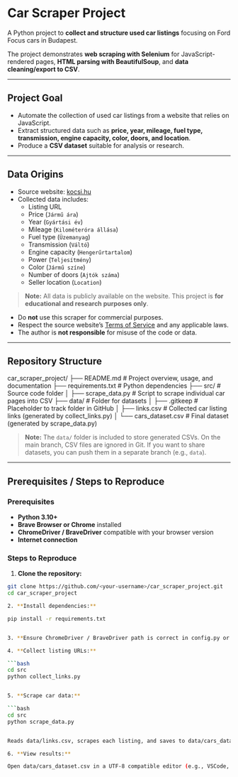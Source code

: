 # Car Scraper Project

A Python project to **collect and structure used car listings** focusing on Ford Focus cars in Budapest.  

The project demonstrates **web scraping with Selenium** for JavaScript-rendered pages, **HTML parsing with BeautifulSoup**, and **data cleaning/export to CSV**.  

---

## Project Goal

- Automate the collection of used car listings from a website that relies on JavaScript.  
- Extract structured data such as **price, year, mileage, fuel type, transmission, engine capacity, color, doors, and location**.  
- Produce a **CSV dataset** suitable for analysis or research.  

---

## Data Origins

- Source website: [kocsi.hu](https://kocsi.hu)  
- Collected data includes:
  - Listing URL  
  - Price (`Jármű ára`)  
  - Year (`Gyártási év`)  
  - Mileage (`Kilométeróra állása`)  
  - Fuel type (`Üzemanyag`)  
  - Transmission (`Váltó`)  
  - Engine capacity (`Hengerűrtartalom`)  
  - Power (`Teljesítmény`)  
  - Color (`Jármű színe`)  
  - Number of doors (`Ajtók száma`)  
  - Seller location (`Location`)  

> **Note:** All data is publicly available on the website. This project is **for educational and research purposes only**.  
- Do **not** use this scraper for commercial purposes.  
- Respect the source website’s [Terms of Service](https://en.wikipedia.org/wiki/Terms_of_service) and any applicable laws.  
- The author is **not responsible** for misuse of the code or data.  

---

## Repository Structure

car_scraper_project/
├── README.md # Project overview, usage, and documentation
├── requirements.txt # Python dependencies
├── src/ # Source code folder
│ ├── scrape_data.py # Script to scrape individual car pages into CSV
├── data/ # Folder for datasets
│ ├── .gitkeep # Placeholder to track folder in GitHub
│ ├── links.csv # Collected car listing links (generated by collect_links.py)
│ └── cars_dataset.csv # Final dataset (generated by scrape_data.py)


> **Note:** The `data/` folder is included to store generated CSVs. On the main branch, CSV files are ignored in Git. If you want to share datasets, you can push them in a separate branch (e.g., `data`).

---

## Prerequisites / Steps to Reproduce

### Prerequisites

- **Python 3.10+**
- **Brave Browser or Chrome** installed
- **ChromeDriver / BraveDriver** compatible with your browser version
- **Internet connection**

### Steps to Reproduce

1. **Clone the repository:**

```bash
git clone https://github.com/<your-username>/car_scraper_project.git
cd car_scraper_project

2. **Install dependencies:**

pip install -r requirements.txt


3. **Ensure ChromeDriver / BraveDriver path is correct in config.py or the script.**

4. **Collect listing URLs:**

```bash
cd src
python collect_links.py


5. **Scrape car data:**

```bash
cd src
python scrape_data.py


Reads data/links.csv, scrapes each listing, and saves to data/cars_dataset.csv.

6. **View results:**

Open data/cars_dataset.csv in a UTF-8 compatible editor (e.g., VSCode, LibreOffice, Notepad++) to see the structured dataset.

